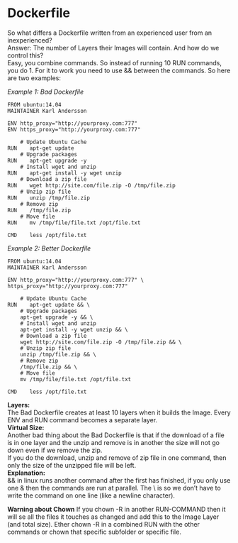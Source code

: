 # Dockerfile

So what differs a Dockerfile written from an experienced user from an inexperienced?  
Answer: The number of Layers their Images will contain. And how do we control this?  
Easy, you combine commands. So instead of running 10 RUN commands, you do 1. For it to work you need to use && between the commands. So here are two examples:

*Example 1: Bad Dockerfile*
```
FROM ubuntu:14.04
MAINTAINER Karl Andersson

ENV http_proxy="http://yourproxy.com:777"
ENV https_proxy="http://yourproxy.com:777"

    # Update Ubuntu Cache
RUN    apt-get update
    # Upgrade packages
RUN    apt-get upgrade -y
    # Install wget and unzip
RUN    apt-get install -y wget unzip
    # Download a zip file
RUN    wget http://site.com/file.zip -O /tmp/file.zip
    # Unzip zip file
RUN    unzip /tmp/file.zip
    # Remove zip
RUN    /tmp/file.zip
    # Move file
RUN    mv /tmp/file/file.txt /opt/file.txt

CMD    less /opt/file.txt

```

*Example 2: Better Dockerfile*
```
FROM ubuntu:14.04
MAINTAINER Karl Andersson

ENV http_proxy="http://yourproxy.com:777" \
https_proxy="http://yourproxy.com:777"

    # Update Ubuntu Cache
RUN    apt-get update && \
    # Upgrade packages
    apt-get upgrade -y && \
    # Install wget and unzip
    apt-get install -y wget unzip && \
    # Download a zip file
    wget http://site.com/file.zip -O /tmp/file.zip && \
    # Unzip zip file
    unzip /tmp/file.zip && \
    # Remove zip
    /tmp/file.zip && \
    # Move file
    mv /tmp/file/file.txt /opt/file.txt

CMD    less /opt/file.txt
```

**Layers:**  
The Bad Dockerfile creates at least 10 layers when it builds the Image. Every ENV and RUN command becomes a separate layer.  
**Virtual Size:**  
Another bad thing about the Bad Dockerfile is that if the download of a file is in one layer and the unzip and remove is in another the size will not go down even if we remove the zip.  
If you do the download, unzip and remove of zip file in one command, then only the size of the unzipped file will be left.  
**Explanation:**  
&& in linux runs another command after the first has finished, if you only use one & then the commands are run at parallel. The \ is so we don’t have to write the command on one line (like a newline character).


**Warning about Chown**
If you chown -R in another RUN-COMMAND then it will se all the files it touches as changed and add this to the Image Layer (and total size). 
Ether chown -R in a combined RUN with the other commands or chown that specific subfolder or specific file.
